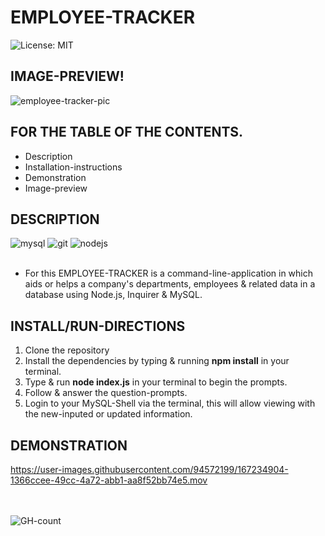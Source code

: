 # EMPLOYEE-TRACKER
![License: MIT](https://img.shields.io/badge/License-MIT-yellow.svg)

## IMAGE-PREVIEW!
![employee-tracker-pic](https://user-images.githubusercontent.com/94572199/167235176-14a78262-8618-4f10-b683-2585c4b38c1b.png)


## FOR THE TABLE OF THE CONTENTS.
* Description
* Installation-instructions
* Demonstration
* Image-preview

## DESCRIPTION

<div>
  <img src="https://img.shields.io/badge/MySQL-005C84?style=for-the-badge&logo=mysql&logoColor=white" alt="mysql"/>
  <img src="https://img.shields.io/badge/GIT-E44C30?style=for-the-badge&logo=git&logoColor=white" alt="git"/>
  <img src="https://img.shields.io/badge/Node.js-339933?style=for-the-badge&logo=nodedotjs&logoColor=white" alt="nodejs"/>
  </br>
  </br>
 </div>
 
* For this EMPLOYEE-TRACKER is a command-line-application in which aids or helps a company's departments, employees & related data in a database using Node.js, Inquirer & MySQL.

## INSTALL/RUN-DIRECTIONS
1. Clone the repository
2. Install the dependencies by typing & running **npm install** in your terminal.
3. Type & run **node index.js** in your terminal to begin the prompts.
4. Follow & answer the question-prompts.
5. Login to your MySQL-Shell via the terminal, this will allow viewing with the new-inputed or updated information. 

## DEMONSTRATION
https://user-images.githubusercontent.com/94572199/167234904-1366ccee-49cc-4a72-abb1-aa8f52bb74e5.mov

<div id="badges">
  <br/>
  <br/>
  <img src="https://hits.seeyoufarm.com/api/count/incr/badge.svg?url=https%3A%2F%2Fgithub.com%2F{username}1212%2Fhit-counter" alt="GH-count"/>
  </div>
